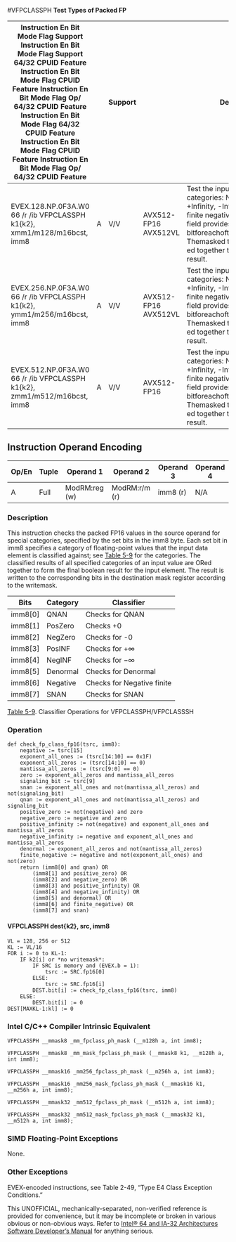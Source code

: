 #VFPCLASSPH
**Test Types of Packed FP**

| Instruction En Bit Mode Flag Support Instruction En Bit Mode Flag Support 64/32 CPUID Feature Instruction En Bit Mode Flag CPUID Feature Instruction En Bit Mode Flag Op/ 64/32 CPUID Feature Instruction En Bit Mode Flag 64/32 CPUID Feature Instruction En Bit Mode Flag CPUID Feature Instruction En Bit Mode Flag Op/ 64/32 CPUID Feature |     | Support |                      | Description                                                                                                                                                                                                                                     |
| ---------------------------------------------------------------------------------------------------------------------------------------------------------------------------------------------------------------------------------------------------------------------------------------------------------------------------------------------- | --- | ------- | -------------------- | ----------------------------------------------------------------------------------------------------------------------------------------------------------------------------------------------------------------------------------------------- |
| EVEX.128.NP.0F3A.W0 66 /r /ib VFPCLASSPH k1{k2}, xmm1/m128/m16bcst, imm8                                                                                                                                                                                                                                                                       | A   | V/V     | AVX512-FP16 AVX512VL | Test the input for the following categories: NaN, +0, -0, +Infinity, -Infinity, denormal, finite negative. The immediate field provides a mask bitforeachofthesecategorytests. Themasked test results are OR-ed together to form a mask result. |
| EVEX.256.NP.0F3A.W0 66 /r /ib VFPCLASSPH k1{k2}, ymm1/m256/m16bcst, imm8                                                                                                                                                                                                                                                                       | A   | V/V     | AVX512-FP16 AVX512VL | Test the input for the following categories: NaN, +0, -0, +Infinity, -Infinity, denormal, finite negative. The immediate field provides a mask bitforeachofthesecategorytests. Themasked test results are OR-ed together to form a mask result. |
| EVEX.512.NP.0F3A.W0 66 /r /ib VFPCLASSPH k1{k2}, zmm1/m512/m16bcst, imm8                                                                                                                                                                                                                                                                       | A   | V/V     | AVX512-FP16          | Test the input for the following categories: NaN, +0, -0, +Infinity, -Infinity, denormal, finite negative. The immediate field provides a mask bitforeachofthesecategorytests. Themasked test results are OR-ed together to form a mask result. |

## Instruction Operand Encoding

| Op/En | Tuple | Operand 1     | Operand 2     | Operand 3 | Operand 4 |
| ----- | ----- | ------------- | ------------- | --------- | --------- |
| A     | Full  | ModRM:reg (w) | ModRM:r/m (r) | imm8 (r)  | N/A       |

### Description

This instruction checks the packed FP16 values in the source operand for special categories, specified by the set bits in the imm8 byte. Each set bit in imm8 specifies a category of floating-point values that the input data element is classified against; see [Table 5-9](/x86/vfpclassph#tbl-5-9) for the categories. The classified results of all specified categories of an input value are ORed together to form the final boolean result for the input element. The result is written to the corresponding bits in the destination mask register according to the writemask.

| Bits    | Category | Classifier                 |
| ------- | -------- | -------------------------- |
| imm8[0] | QNAN     | Checks for QNAN            |
| imm8[1] | PosZero  | Checks +0                  |
| imm8[2] | NegZero  | Checks for -0              |
| imm8[3] | PosINF   | Checks for +∞              |
| imm8[4] | NegINF   | Checks for −∞              |
| imm8[5] | Denormal | Checks for Denormal        |
| imm8[6] | Negative | Checks for Negative finite |
| imm8[7] | SNAN     | Checks for SNAN            |

[Table 5-9](/x86/vfpclassph#tbl-5-9). Classifier Operations for VFPCLASSPH/VFPCLASSSH

### Operation

```
def check_fp_class_fp16(tsrc, imm8):
    negative := tsrc[15]
    exponent_all_ones := (tsrc[14:10] == 0x1F)
    exponent_all_zeros := (tsrc[14:10] == 0)
    mantissa_all_zeros := (tsrc[9:0] == 0)
    zero := exponent_all_zeros and mantissa_all_zeros
    signaling_bit := tsrc[9]
    snan := exponent_all_ones and not(mantissa_all_zeros) and not(signaling_bit)
    qnan := exponent_all_ones and not(mantissa_all_zeros) and signaling_bit
    positive_zero := not(negative) and zero
    negative_zero := negative and zero
    positive_infinity := not(negative) and exponent_all_ones and mantissa_all_zeros
    negative_infinity := negative and exponent_all_ones and mantissa_all_zeros
    denormal := exponent_all_zeros and not(mantissa_all_zeros)
    finite_negative := negative and not(exponent_all_ones) and not(zero)
    return (imm8[0] and qnan) OR
        (imm8[1] and positive_zero) OR
        (imm8[2] and negative_zero) OR
        (imm8[3] and positive_infinity) OR
        (imm8[4] and negative_infinity) OR
        (imm8[5] and denormal) OR
        (imm8[6] and finite_negative) OR
        (imm8[7] and snan)

```

#### VFPCLASSPH dest{k2}, src, imm8

```
VL = 128, 256 or 512
KL := VL/16
FOR i := 0 to KL-1:
    IF k2[i] or *no writemask*:
        IF SRC is memory and (EVEX.b = 1):
            tsrc := SRC.fp16[0]
        ELSE:
            tsrc := SRC.fp16[i]
        DEST.bit[i] := check_fp_class_fp16(tsrc, imm8)
    ELSE:
        DEST.bit[i] := 0
DEST[MAXKL-1:kl] := 0

```

### Intel C/C++ Compiler Intrinsic Equivalent

```
VFPCLASSPH __mmask8 _mm_fpclass_ph_mask (__m128h a, int imm8);

```

```
VFPCLASSPH __mmask8 _mm_mask_fpclass_ph_mask (__mmask8 k1, __m128h a, int imm8);

```

```
VFPCLASSPH __mmask16 _mm256_fpclass_ph_mask (__m256h a, int imm8);

```

```
VFPCLASSPH __mmask16 _mm256_mask_fpclass_ph_mask (__mmask16 k1, __m256h a, int imm8);

```

```
VFPCLASSPH __mmask32 _mm512_fpclass_ph_mask (__m512h a, int imm8);

```

```
VFPCLASSPH __mmask32 _mm512_mask_fpclass_ph_mask (__mmask32 k1, __m512h a, int imm8);

```

### SIMD Floating-Point Exceptions

None.

### Other Exceptions

EVEX-encoded instructions, see Table 2-49, “Type E4 Class Exception Conditions.”

This UNOFFICIAL, mechanically-separated, non-verified reference is provided for convenience, but it may be
incomplete or broken in various obvious or non-obvious
ways. Refer to [Intel® 64 and IA-32 Architectures Software Developer’s Manual](https://software.intel.com/en-us/download/intel-64-and-ia-32-architectures-sdm-combined-volumes-1-2a-2b-2c-2d-3a-3b-3c-3d-and-4) for anything serious.
